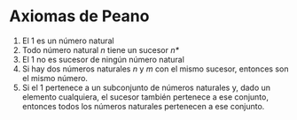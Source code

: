 # Axiomas de Peano
1. El 1 es un número natural
2. Todo número natural _n_ tiene un sucesor _n*_
3. El 1 no es sucesor de ningún número natural
4. Si hay dos números naturales _n_ y _m_ con el mismo sucesor, entonces son el mismo número.
5. Si el 1 pertenece a un subconjunto de números naturales y, dado un elemento cualquiera, el sucesor también pertenece a ese conjunto, entonces todos los números naturales pertenecen a ese conjunto.
